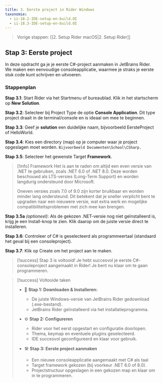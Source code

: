 ```yaml
---
title: 3. Eerste project in Rider Windows
taxonomie:
  - ii-18.2-IDE-setup-en-build.OI
  - ii-18.3-IDE-setup-en-build.OI
---
```


> Vorige stappen: [[2. Setup Rider macOS|2. Setup Rider]]

## Stap 3: Eerste project
In deze opdracht ga je je eerste C#-project aanmaken in JetBrains Rider. We maken een eenvoudige consoleapplicatie, waarmee je straks je eerste stuk code kunt schrijven en uitvoeren.

### Stappenplan

**Stap 3.1**: Start Rider via het Startmenu of bureaublad. Klik in het startscherm op **New Solution**.

**Stap 3.2**: Selecteer bij Project Type de optie **Console Application**. Dit type project draait in de terminal/console en is ideaal om mee te beginnen.

**Stap 3.3**: Geef je **solution** een duidelijke naam, bijvoorbeeld EersteProject of HelloWorld.

**Stap 3.4**: Kies een directory (map) op je computer waar je project opgeslagen moet worden. `Bijvoorbeeld Documenten\School\CSharp.`

**Stap 3.5**: Selecteer het gewenste Target **Framework**.

> [!info] Framework
> Het is aan te raden om altijd een even versie van .NET te gebruiken, zoals .NET 6.0 of .NET 8.0. Deze worden beschouwd als LTS-versies (Long-Term Support) en worden langdurig ondersteund door Microsoft.
> 
> Oneven versies zoals 7.0 of 9.0 zijn korter bruikbaar en worden minder lang ondersteund. Dit betekent dat je sneller verplicht bent te upgraden naar een nieuwere versie, wat extra werk en mogelijke compatibiliteitsproblemen met zich mee kan brengen.

**Stap 3.5a** *(optioneel)*: Als de gekozen .NET-versie nog niet geïnstalleerd is, krijg je een Install-knop te zien. Klik daarop om de juiste versie direct te installeren.

**Stap 3.6**: Controleer of C# is geselecteerd als programmeertaal (standaard het geval bij een consoleproject).

**Stap 3.7**: Klik op Create om het project aan te maken.

> [!success] Stap 3 is voltooid!
> Je hebt succesvol je eerste C#-consoleproject aangemaakt in Rider! Je bent nu klaar om te gaan programmeren.

> [!success] Voltooide taken
> - 💾 **Stap 1: Downloaden & Installeren:**
>   - De juiste Windows-versie van JetBrains Rider gedownload (.exe-bestand).
>   - JetBrains Rider geïnstalleerd via het installatieprogramma.
>
> - ⚙️ **Stap 2: Configureren**
>   - Rider voor het eerst opgestart en configuratie doorlopen.
>   - Thema, keymap en eventuele plugins geselecteerd.
>   - IDE succesvol geconfigureerd en klaar voor gebruik.
> 
> - 🛠️ **Stap 3: Eerste project aanmaken**
>   - Een nieuwe consoleapplicatie aangemaakt met C# als taal
>   - Target framework gekozen (bij voorkeur .NET 6.0 of 8.0).
>   - Projectstructuur opgeslagen in een gekozen map en klaar om in te programmeren.